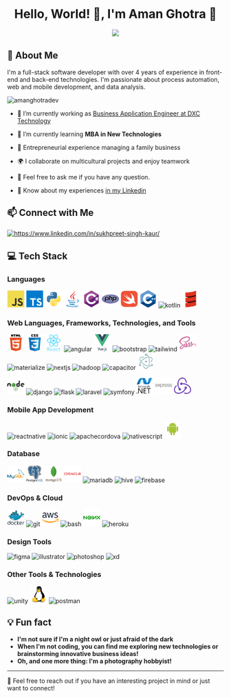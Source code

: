 <h1 align="center">Hello, World! 👋, I'm Aman Ghotra 🌟</h1>
<!-- <h3 align="center">Software Developer 👨🏻‍💻 </h3> -->
<p align="center">
<img src="https://readme-typing-svg.demolab.com/?lines=Software%20Developer%20&#128104;&#8205;&#128187;;4+%2B%20years%20of%20coding%20experience&font=Fira%20Code&center=true&width=700&height=45&color=fff53a&vCenter=true&pause=1000&size=25" /></a>
</p>

## 🚀 About Me

I'm a full-stack software developer with over 4 years of experience in front-end and back-end technologies. I'm passionate about process automation, web and mobile development, and data analysis.

<p align="left"> <img src="https://komarev.com/ghpvc/?username=amanghotradev&label=Profile%20views&color=0e75b6&style=flat" alt="amanghotradev" /> </p>

- 🔭 I’m currently working as [Business Application Engineer at DXC Technology](https://dxc.com/)

- 🌱 I’m currently learning **MBA in New Technologies**

- 💼 Entrepreneurial experience managing a family business

- 🌍 I collaborate on multicultural projects and enjoy teamwork

- 💬 Feel free to ask me if you have any question.

- 📄 Know about my experiences [in my Linkedin](https://www.linkedin.com/in/sukhpreet-singh-kaur/)

## 📫 Connect with Me

<p align="left">
<a href="https://www.linkedin.com/in/sukhpreet-singh-kaur/" target="_blank"><img align="center" src="https://raw.githubusercontent.com/rahuldkjain/github-profile-readme-generator/master/src/images/icons/Social/linked-in-alt.svg" alt="https://www.linkedin.com/in/sukhpreet-singh-kaur/" height="30" width="40" /></a>
</p>

## 💻 Tech Stack

### Languages

<p align="left">
<img src="https://raw.githubusercontent.com/devicons/devicon/master/icons/javascript/javascript-original.svg" alt="javascript" width="40" height="40"/>
<img src="https://raw.githubusercontent.com/devicons/devicon/master/icons/typescript/typescript-original.svg" alt="typescript" width="40" height="40"/>
<img src="https://raw.githubusercontent.com/devicons/devicon/master/icons/python/python-original.svg" alt="python" width="40" height="40"/>
<img src="https://raw.githubusercontent.com/devicons/devicon/master/icons/java/java-original.svg" alt="java" width="40" height="40"/>
<img src="https://raw.githubusercontent.com/devicons/devicon/master/icons/csharp/csharp-original.svg" alt="csharp" width="40" height="40"/>
<img src="https://raw.githubusercontent.com/devicons/devicon/master/icons/php/php-original.svg" alt="php" width="40" height="40"/>
<img src="https://raw.githubusercontent.com/devicons/devicon/master/icons/swift/swift-original.svg" alt="swift" width="40" height="40"/>
<img src="https://raw.githubusercontent.com/devicons/devicon/master/icons/cplusplus/cplusplus-original.svg" alt="cplusplus" width="40" height="40"/>
<img src="https://www.vectorlogo.zone/logos/kotlinlang/kotlinlang-icon.svg" alt="kotlin" width="40" height="40"/>
<img src="https://raw.githubusercontent.com/devicons/devicon/master/icons/scala/scala-original.svg" alt="scala" width="40" height="40"/>
</p>

<!-- ### General Frameworks and Tools

Git, GitHub, JIRA, Confluence, ODI, Oracle DB, OBIEE -->

### Web Languages, Frameworks, Technologies, and Tools

<p align="left">
<img src="https://raw.githubusercontent.com/devicons/devicon/master/icons/html5/html5-original-wordmark.svg" alt="html5" width="40" height="40"/>
<img src="https://raw.githubusercontent.com/devicons/devicon/master/icons/css3/css3-original-wordmark.svg" alt="css3" width="40" height="40"/>
<img src="https://raw.githubusercontent.com/devicons/devicon/master/icons/react/react-original-wordmark.svg" alt="react" width="40" height="40"/>
<img src="https://angular.io/assets/images/logos/angular/angular.svg" alt="angular" width="40" height="40"/>
<!-- <img src="https://raw.githubusercontent.com/devicons/devicon/master/icons/angularjs/angularjs-original-wordmark.svg" alt="angularjs" width="40" height="40"/> -->
<img src="https://raw.githubusercontent.com/devicons/devicon/master/icons/vuejs/vuejs-original-wordmark.svg" alt="vuejs" width="40" height="40"/>
<img src="https://cdn.worldvectorlogo.com/logos/bootstrap-5-1.svg" alt="bootstrap" width="40" height="40" />
<img src="https://www.vectorlogo.zone/logos/tailwindcss/tailwindcss-icon.svg" alt="tailwind" width="40" height="40"/>
<img src="https://raw.githubusercontent.com/devicons/devicon/master/icons/sass/sass-original.svg" alt="sass" width="40" height="40"/>
<img src="https://raw.githubusercontent.com/prplx/svg-logos/5585531d45d294869c4eaab4d7cf2e9c167710a9/svg/materialize.svg" alt="materialize" width="40" height="40"/>
<img src="https://cdn.worldvectorlogo.com/logos/nextjs-13.svg" alt="nextjs" style="background-color: white;" width="40" height="40">
<img src="https://www.vectorlogo.zone/logos/apache_hadoop/apache_hadoop-icon.svg" alt="hadoop" width="40" height="40"/>
<img src="https://cdn.worldvectorlogo.com/logos/capacitor-js.svg" alt="capacitor" width="40" height="40" />
<img src="https://raw.githubusercontent.com/devicons/devicon/master/icons/electron/electron-original.svg" alt="electron" width="40" height="40"/>
</p>

<!-- ### Back-end Development -->

<p align="left">
<img src="https://raw.githubusercontent.com/devicons/devicon/master/icons/nodejs/nodejs-original-wordmark.svg" alt="nodejs" width="40" height="40"/>
<img src="https://cdn.worldvectorlogo.com/logos/django.svg" alt="django" width="40" height="40"/>
<img src="https://www.vectorlogo.zone/logos/pocoo_flask/pocoo_flask-icon.svg" alt="flask" width="40" height="40"/>
<img src="https://cdn.worldvectorlogo.com/logos/laravel-2.svg" alt="laravel" width="40" height="40"/>
<img src="https://symfony.com/logos/symfony_black_03.svg" alt="symfony" width="40" height="40"/>
<img src="https://raw.githubusercontent.com/devicons/devicon/master/icons/dot-net/dot-net-original-wordmark.svg" alt="dotnet" width="40" height="40"/>
<img src="https://raw.githubusercontent.com/devicons/devicon/master/icons/express/express-original-wordmark.svg" alt="express" width="40" height="40"/>
<img src="https://raw.githubusercontent.com/devicons/devicon/master/icons/redux/redux-original.svg" alt="redux" width="40" height="40"/>
</p>

### Mobile App Development

<p align="left">
<img src="https://reactnative.dev/img/header_logo.svg" alt="reactnative" width="40" height="40"/>
<img src="https://upload.wikimedia.org/wikipedia/commons/d/d1/Ionic_Logo.svg" alt="ionic" width="40" height="40"/>
<img src="https://www.vectorlogo.zone/logos/apache_cordova/apache_cordova-icon.svg" alt="apachecordova" width="40" height="40"/>
<img src="https://raw.githubusercontent.com/detain/svg-logos/780f25886640cef088af994181646db2f6b1a3f8/svg/nativescript.svg" alt="nativescript" width="40" height="40"/>
<img src="https://raw.githubusercontent.com/devicons/devicon/master/icons/android/android-original-wordmark.svg" alt="android" width="40" height="40"/>

</p>

### Database

<p align="left">
<img src="https://raw.githubusercontent.com/devicons/devicon/master/icons/mysql/mysql-original-wordmark.svg" alt="mysql" width="40" height="40"/>
<img src="https://raw.githubusercontent.com/devicons/devicon/master/icons/postgresql/postgresql-original-wordmark.svg" alt="postgresql" width="40" height="40"/>
<img src="https://raw.githubusercontent.com/devicons/devicon/master/icons/mongodb/mongodb-original-wordmark.svg" alt="mongodb" width="40" height="40"/>
<!-- <img src="https://www.vectorlogo.zone/logos/sqlite/sqlite-icon.svg" alt="sqlite" width="40" height="40"/> -->
<img src="https://raw.githubusercontent.com/devicons/devicon/master/icons/oracle/oracle-original.svg" alt="oracle" width="40" height="40"/>
<img src="https://www.vectorlogo.zone/logos/mariadb/mariadb-icon.svg" alt="mariadb" width="40" height="40"/>
<img src="https://www.vectorlogo.zone/logos/apache_hive/apache_hive-icon.svg" alt="hive" width="40" height="40"/>
<img src="https://www.vectorlogo.zone/logos/firebase/firebase-icon.svg" alt="firebase" width="40" height="40"/>
</p>

### DevOps & Cloud

<p align="left">
<img src="https://raw.githubusercontent.com/devicons/devicon/master/icons/docker/docker-original-wordmark.svg" alt="docker" width="40" height="40"/>
<!-- <img src="https://www.vectorlogo.zone/logos/kubernetes/kubernetes-icon.svg" alt="kubernetes" width="40" height="40"/> -->
<img src="https://www.vectorlogo.zone/logos/git-scm/git-scm-icon.svg" alt="git" width="40" height="40"/>
<img src="https://raw.githubusercontent.com/devicons/devicon/master/icons/amazonwebservices/amazonwebservices-original-wordmark.svg" alt="aws" width="40" height="40"/>
<!-- <img src="https://www.vectorlogo.zone/logos/google_cloud/google_cloud-icon.svg" alt="gcp" width="40" height="40"/> -->
<!-- <img src="https://www.vectorlogo.zone/logos/microsoft_azure/microsoft_azure-icon.svg" alt="azure" width="40" height="40"/> -->
<img src="https://cdn.worldvectorlogo.com/logos/bash-2.svg" alt="bash" width="40" height="40"/>
<img src="https://raw.githubusercontent.com/devicons/devicon/master/icons/nginx/nginx-original.svg" alt="nginx" width="40" height="40"/>
<img src="https://www.vectorlogo.zone/logos/heroku/heroku-icon.svg" alt="heroku" width="40" height="40"/>
</p>

<!-- ### Data Science & Machine Learning

<p align="left">
<img src="https://www.vectorlogo.zone/logos/tensorflow/tensorflow-icon.svg" alt="tensorflow" width="40" height="40"/>
<img src="https://www.vectorlogo.zone/logos/opencv/opencv-icon.svg" alt="opencv" width="40" height="40"/>

</p> -->

### Design Tools

<p align="left">
<img src="https://www.vectorlogo.zone/logos/figma/figma-icon.svg" alt="figma" width="40" height="40"/>
<img src="https://www.vectorlogo.zone/logos/adobe_illustrator/adobe_illustrator-icon.svg" alt="illustrator" width="40" height="40"/>
<img src="https://cdn.worldvectorlogo.com/logos/adobe-photoshop-2.svg" alt="photoshop" width="40" height="40"/>
<img src="https://cdn.worldvectorlogo.com/logos/adobe-xd-2.svg" alt="xd" width="40" height="40"/>
<!-- <img src="https://download.blender.org/branding/community/blender_community_badge_white.svg" alt="blender" width="40" height="40"/> -->
<!-- <img src="https://www.vectorlogo.zone/logos/sketchapp/sketchapp-icon.svg" alt="sketch" width="40" height="40"/>
<img src="https://www.vectorlogo.zone/logos/framer/framer-icon.svg" alt="framer" width="40" height="40"/> -->
</p>

### Other Tools & Technologies

<p align="left">
<img src="https://www.vectorlogo.zone/logos/unity3d/unity3d-icon.svg" alt="unity" width="40" height="40"/>
<img src="https://raw.githubusercontent.com/devicons/devicon/master/icons/linux/linux-original.svg" alt="linux" width="40" height="40"/>
<img src="https://www.vectorlogo.zone/logos/getpostman/getpostman-icon.svg" alt="postman" width="40" height="40"/>

<!-- <img src="https://cdn.worldvectorlogo.com/logos/arduino-1.svg" alt="arduino" width="40" height="40"/> -->
<!-- <img src="https://raw.githubusercontent.com/devicons/devicon/d00d0969292a6569d45b06d3f350f463a0107b0d/icons/webpack/webpack-original-wordmark.svg" alt="webpack" width="40" height="40"/> -->

</p>

<!--
## 🔭 Projects

- [Homologatufurgo.com](https://www.homologatufurgo.com/) -->

<!-- ## 📊 GitHub Stats

![Your GitHub stats](https://github-readme-stats.vercel.app/api?username=amanghotradev&show_icons=true&theme=radical) -->

<!-- <p><img align="left" src="https://github-readme-stats.vercel.app/api/top-langs?username=amanghotradev&show_icons=true&locale=en&layout=compact" alt="amanghotradev" /></p>

<p>&nbsp;<img align="center" src="https://github-readme-stats.vercel.app/api?username=amanghotradev&show_icons=true&locale=en" alt="amanghotradev" /></p> -->

<!-- <p><img align="center" src="https://github-readme-streak-stats.herokuapp.com/?user=amanghotradev&" alt="amanghotradev" /></p> -->

## 💡 Fun fact

- **I'm not sure if I'm a night owl or just afraid of the dark**
- **When I'm not coding, you can find me exploring new technologies or brainstorming innovative business ideas!**
- **Oh, and one more thing: I'm a photography hobbyist!**

---

💬 Feel free to reach out if you have an interesting project in mind or just want to connect!
